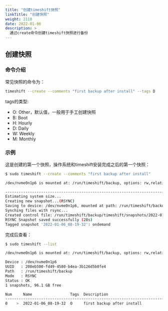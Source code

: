 ```yaml
---
title: "创建timeshift快照"
linkTitle: "创建快照"
weight: 2110
date: 2022-01-06
description: >
  通过create命令创建timeshift快照进行备份
---
```


## 创建快照

### 命令介绍

常见快照的命令为：

```bash
timeshift --create --comments "first backup after install" --tags D
```

tags的类型:

- O: Other，默认值，一般用于手工创建快照
- B: Boot
- H: Hourly
- D: Daily
- W: Weekly
- M: Monthly

### 示例

这是创建的第一个快照，操作系统和timeshift安装完成之后的第一个快照：

```bash
$ sudo timeshift --create --comments "first backup after install" 

/dev/nvme0n1p6 is mounted at: /run/timeshift/backup, options: rw,relatime

------------------------------------------------------------------------------
Estimating system size...
Creating new snapshot...(RSYNC)
Saving to device: /dev/nvme0n1p6, mounted at path: /run/timeshift/backup
Synching files with rsync...
Created control file: /run/timeshift/backup/timeshift/snapshots/2022-01-06_08-19-32/info.json
RSYNC Snapshot saved successfully (28s)
Tagged snapshot '2022-01-06_08-19-32': ondemand
```

完成后查看：

```bash
$ sudo timeshift --list

/dev/nvme0n1p6 is mounted at: /run/timeshift/backup, options: rw,relatime

Device : /dev/nvme0n1p6
UUID   : 208eb500-fd49-4580-b4ea-3b126d5b0fe4
Path   : /run/timeshift/backup
Mode   : RSYNC
Status : OK
1 snapshots, 96.1 GB free

Num     Name                 Tags  Description                 
------------------------------------------------------------------------------
0    >  2022-01-06_08-19-32  O     first backup after install  
```

